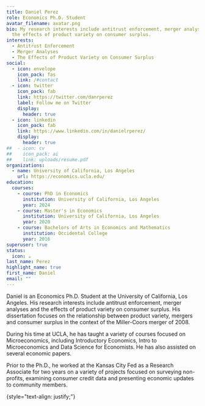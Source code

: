 ```yaml
---
title: Daniel Perez
role: Economics Ph.D. Student
avatar_filename: avatar.png
bio: My research interests include antitrust enforcement, merger analyses and
  the effects of product variety on consumer surplus.
interests:
  - Antitrust Enforcement
  - Merger Analyses
  - The Effects of Product Variety on Consumer Surplus
social:
  - icon: envelope
    icon_pack: fas
    link: /#contact
  - icon: twitter
    icon_pack: fab
    link: https://twitter.com/danrperez
    label: Follow me on Twitter
    display:
      header: true
  - icon: linkedin
    icon_pack: fab
    link: https://www.linkedin.com/in/danielrperez/
    display:
      header: true
##  - icon: cv
##    icon_pack: ai
##    link: uploads/resume.pdf
organizations:
  - name: University of California, Los Angeles
    url: https://economics.ucla.edu/
education:
  courses:
    - course: PhD in Economics
      institution: University of California, Los Angeles
      year: 2024
    - course: Master's in Economics
      institution: University of California, Los Angeles
      year: 2020
    - course: Bachelors of Arts in Economics and Mathematics
      institution: Occidental College
      year: 2016
superuser: true
status:
  icon: ☕️
last_name: Perez
highlight_name: true
first_name: Daniel
email: ""
---
```

Daniel is an Economics Ph.D. Student at the University of California, Los Angeles. His research interests include antitrust enforcement, merger analyses and the effects of product variety on consumer surplus. His dissertation focuses on the relationship between product variety, mergers and consumer surplus in the context of the Miller-Coors merger of 2008. 

D﻿uring his time at UCLA, he has taught a variety of courses focused on Microeconomics, including Introductory Economics, Intro to Microeconomics and Data Science for Economists. He has also assisted on several economic papers. 

Prior to the Ph.D., he worked at the Kansas City Fed as a Research Associate for two years on a variety of projects focused on surveying non-profits, examining consumer credit data and presenting economic updates to community members. 

{style="text-align: justify;"}

